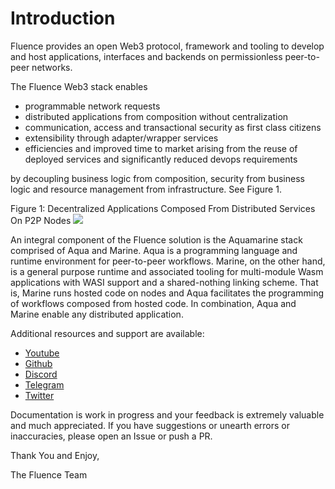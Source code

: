 # Introduction

Fluence provides an open Web3 protocol, framework and tooling to develop and host applications, interfaces and backends on permissionless peer-to-peer networks.

The Fluence Web3 stack enables

* programmable network requests 
* distributed applications from composition without centralization
* communication, access and transactional security as first class citizens
* extensibility through adapter/wrapper services
* efficiencies and improved time to market arising from the reuse of deployed services and significantly reduced devops requirements

by decoupling business logic from composition, security from business logic and resource management from infrastructure. See Figure 1.

Figure 1: Decentralized Applications Composed From Distributed Services On P2P Nodes ![](https://i.imgur.com/XxC7NN3.png)

An integral component of the Fluence solution is the Aquamarine stack comprised of Aqua and Marine. Aqua is a programming language and runtime environment for peer-to-peer workflows. Marine, on the other hand, is a general purpose runtime and associated tooling for multi-module Wasm applications with WASI support and a shared-nothing linking scheme. That is, Marine runs hosted code on nodes and Aqua facilitates the programming of workflows composed from hosted code. In combination, Aqua and Marine enable any distributed application.

Additional resources and support are available:

* [Youtube](https://www.youtube.com/channel/UC3b5eFyKRFlEMwSJ1BTjpbw)
* [Github](https://github.com/fluencelabs)
* [Discord](https://discord.gg/aR2AYErM)
* [Telegram](https://t.me/fluence_project)
* [Twitter](https://twitter.com/fluence_project)

Documentation is work in progress and your feedback is extremely valuable and much appreciated. If you have suggestions or unearth errors or inaccuracies, please open an Issue or push a PR.

Thank You and Enjoy,

The Fluence Team

